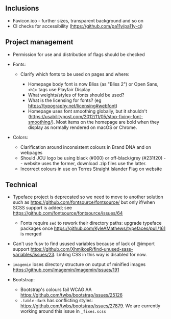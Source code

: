 ## Inclusions

* Favicon.ico - further sizes, transparent background and so on
* CI checks for accessibility (https://github.com/pa11y/pa11y-ci)

## Project management

* Permission for use and distribution of flags should be checked

* Fonts:

  * Clarify which fonts to be used on pages and where:

    * Homepage body font is now Bliss (as "Bliss 2") or Open Sans, `<h1>` tags use Playfair Display
    * What weights/styles of fonts should be used?
    * What is the licensing for fonts? (eg https://typography.net/licensing#webfont)
    * Homepage uses font smoothing globally, but it shouldn't
      (https://usabilitypost.com/2012/11/05/stop-fixing-font-smoothing/).
      Most items on the homepage are bold when they display as normally
      rendered on macOS or Chrome.

* Colors:

  * Clarification around inconsistent colours in Brand DNA and on webpages
  * Should JCU logo be using black (#000) or off-black/grey (#231f20) --
    website uses the former, download .zip files use the latter.
  * Incorrect colours in use on Torres Straight Islander Flag on website

## Technical

* Typeface project is deprecated so we need to move to another solution such
  as https://github.com/fontsource/fontsource/ but only if/when SCSS support
  is added; see https://github.com/fontsource/fontsource/issues/64

  * Fonts require `sed` to rework their directory paths:
    upgrade typeface packages once
    https://github.com/KyleAMathews/typefaces/pull/161 is merged

* Can't use fusv to find usused variables because of lack of @import support
  https://github.com/XhmikosR/find-unused-sass-variables/issues/23.
  Linting CSS in this way is disabled for now.

* `imagemin` loses directory structure on output of minified images
  https://github.com/imagemin/imagemin/issues/191

* Bootstrap:

  * Bootstrap's colours fail WCAG AA https://github.com/twbs/bootstrap/issues/25126
  * `.table-dark` has conflicting styles: <https://github.com/twbs/bootstrap/issues/27879>.
    We are currently working around this issue in `_fixes.scss`
